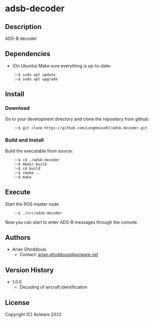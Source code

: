 # adsb-decoder

## Description
ADS-B decoder

## Dependencies

* (On Ubuntu) Make sure everything is up-to-date:
```
    :~$ sudo apt update
    :~$ sudo apt upgrade
```

## Install

### Download

Go to your development directory and clone the repository from github:

```
    :~$ git clone https://github.com/LongHouse97/adsb-decoder.git
```

### Build and Install

Build the executable from source:

```
    :~$ cd ./adsb-decoder
    :~$ mkdir build
    :~$ cd build
    :~$ cmake ..
    :~$ make
```

## Execute

Start the ROS master node

```
    :~$ ./src/adsb-decoder
```

Now you can start to enter ADS-B messages through the console.

## Authors

* Arian Ghoddousi
    * Contact: arian.ghoddousi@aviware.net

## Version History

* 1.0.0
    * Decoding of aircraft identification

## License

Copyright (C) Aviware 2022